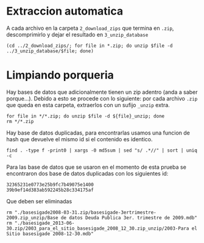 # Extraccion automatica

A cada archivo en la carpeta `2_download_zips` que termina en `.zip`, descomprimirlo y dejar el resultado en `3_unzip_database`

```
(cd ../2_download_zips/; for file in *.zip; do unzip $file -d ../3_unzip_database/$file; done)
```

# Limpiando porqueria

Hay bases de datos que adicionalmente tienen un zip adentro (anda a saber porque...). Debido a esto se procede con lo siguiente: por cada archivo `.zip` que queda en esta carpeta, extraerlos con un sufijo `_unzip` extra.

```
for file in */*.zip; do unzip $file -d ${file}_unzip; done
rm */*.zip
```

Hay base de datos duplicadas, para encontrarlas usamos una funcion de hash que devuelve el mismo id si el contenido es identico.

```
find . -type f -print0 | xargs -0 md5sum | sed "s/ .*//" | sort | uniq -c
```

Para las base de datos que se usaron en el momento de esta prueba se encontraron dos base de datos duplicadas con los siguientes id:

```
32365231e0773e25b9fc7b49075e1400
39b9ef14d383ab592245b28c334175af
```

Que deben ser eliminadas

```
rm "./basesigade2008-03-31.zip/basesigade-3ertrimestre-2009.zip_unzip/Base de datos Deuda Publica 3er. trimestre de 2009.mdb"
rm "./basesigade_2013-06-30.zip/2003_para_el_sitio_basesigade_2008_12_30.zip_unzip/2003-Para el Sitio basesigade 2008-12-30.mdb"
```

